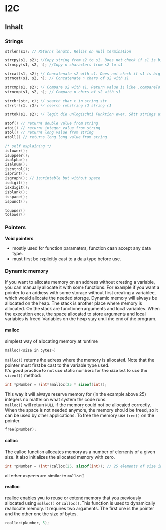 # I2C

## Inhalt

### Strings

```cpp title="Common functions from strings.h"
strlen(s1); // Returns length. Relies on null termination

strcpy(s1, s2); //Copy string from s2 to s1. Does not check if s1 is big enough
strncpy(s1, s2, n); //Copy n characters from s2 to s1

strcat(s1, s2); // Concatenate s2 with s1. Does not check if s1 is big enough
strncat(s1, s2, n); // Concatenate n chars of s2 with s1

strcmp(s1, s2); // Compare s2 with s1. Return value is like .compareTo from java (-1, 0, 1)
strncmp(s1, s2, n); // Compare n chars of s2 with s1

strchr(str, c); // search char c in string str
strstr(s1, s2); // search substring s2 string s1

strtok(s1, s2); // legit die unlogischti Funktion ever. Sött strings ufsplitte aber zouberet aube chli strings usem nüüt füre wende NULL übergisch.

atof() // returns double value from string
atoi() // returns integer value from string
atol() // returns long value from string
atoll() // returns long long value from string

/* self explaining */
islower();
isuppeer();
isalpha();
isalnum();
iscntrol();
isprint();
isgraph(); // isprintable but without space
isdigit();
isxdigit();
isblank();
isspace();
ispunct();

toupper()
tolower()

```

### Pointers

**Void pointers**

-   mostly used for function paramaters, function casn accept any data type.
-   must first be explicitly cast to a data type before use.

### Dynamic memory

If you want to allocate memory on an address without creating a variable, you can manually allocate it with some functions.
For example if you want a pointer to an address with some storage without first creating a variablee, which would allocate the needed storage. Dynamic memory will always be allocated on the heap. The stack is another place where memory is allocated. On the stack are functionen arguments and local variables. When the execution ends, the space allocated to store arguments and local variables is freed.
Variables on the heap stay until the end of the program.

#### malloc

simplest way of allocating memory at runtime

```c title=""
malloc(<size in bytes>)
```

`malloc()` returns the adress where the memory is allocated. Note that the pointer must first be cast to the variable type used.  
It's good practice to not use static numbers for the size but to use the `sizeof()` method:

```c title=""
int *pNumber = (int*)malloc(25 * sizeof(int));
```

This way it will always reserve memory for <size> (in the example above 25) integers no matter on what system the code runs.  
`malloc()` will return `NULL` if the memory could not be allocated correctly.  
When the space is not needed anymore, the memory should be freed, so it can be used by other applications. To free the memory use `free()` on the pointer.

```c title=""
free(pNumber);
```

#### calloc

The calloc function allocates memory as a number of elements of a given size. It also initializes the allocated memory with zero.

```c title=""
int *pNumber = (int*)calloc(25, sizeof(int)); // 25 elements of size int will be allocated
```

all other aspects are similar to `malloc()`.

#### realloc

realloc enables you to reuse or extend memory that you previously allocated using `malloc()` or `calloc()`. This function is used to
dynamically reallocate memory. It requires two arguments. The first one is the pointer and the other one the size of bytes.

```c title=""
realloc(pNumber, 5);
```
